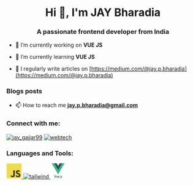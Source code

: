 <h1 align="center">Hi 👋, I'm JAY Bharadia</h1>
<h3 align="center">A passionate frontend developer from India</h3>

- 🔭 I’m currently working on **VUE JS**

- 🌱 I’m currently learning **VUE JS**

- 📝 I regularly write articles on [https://medium.com/@jay.p.bharadia](https://medium.com/@jay.p.bharadia)
### Blogs posts
<!-- BLOG-POST-LIST:START -->
<!-- BLOG-POST-LIST:END -->


- 📫 How to reach me **jay.p.bharadia@gmail.com**

<h3 align="left">Connect with me:</h3>
<p align="left">
<a href="https://twitter.com/jay_gajjar99" target="blank"><img align="center" src="https://raw.githubusercontent.com/rahuldkjain/github-profile-readme-generator/master/src/images/icons/Social/twitter.svg" alt="jay_gajjar99" height="30" width="40" /></a>
<a href="https://www.youtube.com/c/webtech" target="blank"><img align="center" src="https://raw.githubusercontent.com/rahuldkjain/github-profile-readme-generator/master/src/images/icons/Social/youtube.svg" alt="webtech" height="30" width="40" /></a>
</p>

<h3 align="left">Languages and Tools:</h3>
<p align="left"> <a href="https://developer.mozilla.org/en-US/docs/Web/JavaScript" target="_blank" rel="noreferrer"> <img src="https://raw.githubusercontent.com/devicons/devicon/master/icons/javascript/javascript-original.svg" alt="javascript" width="40" height="40"/> </a> <a href="https://tailwindcss.com/" target="_blank" rel="noreferrer"> <img src="https://www.vectorlogo.zone/logos/tailwindcss/tailwindcss-icon.svg" alt="tailwind" width="40" height="40"/> </a> <a href="https://vuejs.org/" target="_blank" rel="noreferrer"> <img src="https://raw.githubusercontent.com/devicons/devicon/master/icons/vuejs/vuejs-original-wordmark.svg" alt="vuejs" width="40" height="40"/> </a> </p>
